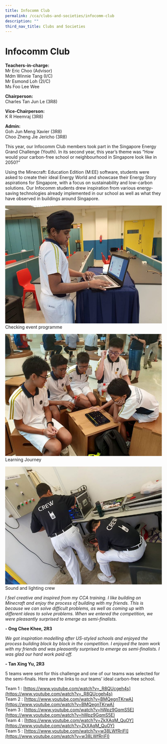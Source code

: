 ```yaml
---
title: Infocomm Club
permalink: /cca/clubs-and-societies/infocomm-club
description: ""
third_nav_title: Clubs and Societies
---
```

# Infocomm Club

**Teachers-in-charge:** <br>
Mr Eric Choo (Advisor) <br>
Mdm Winnie Tang (I/C) <br>
Mr Esmond Loh (2I/C) <br>
Ms Foo Lee Wee

**Chairperson:** <br>
Charles Tan Jun Le (3R8)

**Vice-Chairperson:** <br>
K R Heemraj (3R8)

**Admin:** <br>
Goh Jun Meng Xavier (3R8) <br>
Choo Zheng Jie Jericho (3R8) 


This year, our Infocomm Club members took part in the Singapore Energy Grand Challenge (Youth). In its second year, this year’s theme was “How would your carbon-free school or neighbourhood in Singapore look like in 2050?”

Using the Minecraft: Education Edition (M:EE) software, students were asked to create their ideal Energy World and showcase their Energy Story aspirations for Singapore, with a focus on sustainability and low-carbon solutions. Our Infocomm students drew inspiration from various energy-saving technologies already implemented in our school as well as what they have observed in buildings around Singapore.

![Checking event programme](/images/Cca/cca-infocomm-checking-event-programme-768x576.jpeg)
Checking event programme

![Learning Journey](/images/Cca/cca-infocomm-i-Learning-journey-768x596.jpg)
Learning Journey

![Sound and lighting crew](/images/Cca/cca-infocomm-i-Sound-and-lighting-crew-768x576.jpg)
Sound and lighting crew

*I feel creative and inspired from my CCA training. I like building on Minecraft and enjoy the process of building with my friends. This is because we can solve difficult problems, as well as coming up with different ideas to solve problems. When we entered the competition, we were pleasantly surprised to emerge as semi-finalists.*

**- Ong Chee Khee,  2R3**

 
*We got inspiration modelling after US-styled schools and enjoyed the process building block by block in the competition. I enjoyed the team work with my friends and was pleasantly surprised to emerge as semi-finalists. I was glad our hard work paid off.*

**- Tan Xing Yu, 2R3**
 

5 teams were sent for this challenge and one of our teams was selected for the semi-finals.
Here are the links to our teams’ ideal carbon-free school.

Team 1 : [https://www.youtube.com/watch?v=_R8QUcgeh4s](https://www.youtube.com/watch?v=_R8QUcgeh4s) <br>
Team 2 : [https://www.youtube.com/watch?v=BMQegnTKrwA](https://www.youtube.com/watch?v=BMQegnTKrwA) <br>
Team 3 : [https://www.youtube.com/watch?v=hWpz9GqmS5E](https://www.youtube.com/watch?v=hWpz9GqmS5E) <br>
Team 4 : [https://www.youtube.com/watch?v=ZkXAqM_QuOY](https://www.youtube.com/watch?v=ZkXAqM_QuOY) <br>
Team 5 : [https://www.youtube.com/watch?v=w38LWfRriFI](https://www.youtube.com/watch?v=w38LWfRriFI)